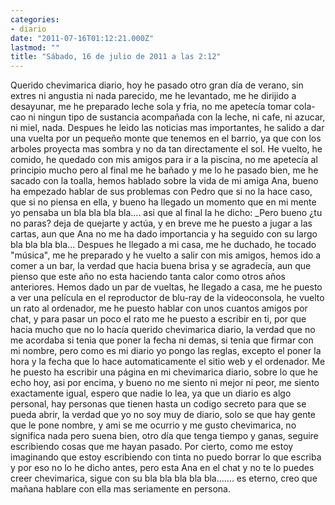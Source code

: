 ```yaml
---
categories:
- diario
date: "2011-07-16T01:12:21.000Z"
lastmod: ""
title: "Sábado, 16 de julio de 2011 a las 2:12"
---
```


Querido chevimarica diario, hoy he pasado otro gran dí­a de verano, sin extres ni angustia ni nada parecido, me he levantado, me he dirijido a desayunar, me he preparado leche sola y fria, no me apetecí­a tomar cola-cao ni ningun tipo de sustancia acompañada con la leche, ni cafe, ni azucar, ni miel, nada. Despues he leido las noticias mas importantes, he salido a dar una vuelta por un pequeño monte que tenemos en el barrio, ya que con los arboles proyecta mas sombra y no da tan directamente el sol. He vuelto, he comido, he quedado con mis amigos para ir a la piscina, no me apetecí­a al principio mucho pero al final me he bañado y me lo he pasado bien, me he sacado con la toalla, hemos hablado sobre la vida de mi amiga Ana, bueno ha empezado hablar de sus problemas con Pedro que si no la hace caso, que si no piensa en ella, y bueno ha llegado un momento que en mi mente yo pensaba un bla bla bla bla.... asi que al final la he dicho: _Pero bueno ¿tu no paras? deja de quejarte y actúa, y en breve me he puesto a jugar a las cartas, aun que Ana no me ha dado importancia y ha seguido con su largo bla bla bla bla... Despues he llegado a mi casa, me he duchado, he tocado "música", me he preparado y he vuelto a salir con mis amigos, hemos ido a comer a un bar, la verdad que hacia buena brisa y se agradecí­a, aun que pienso que este año no esta haciendo tanta calor como otros años anteriores. Hemos dado un par de vueltas, he llegado a casa, me he puesto a ver una pelí­cula en el reproductor de blu-ray de la videoconsola, he vuelto un rato al ordenador, me he puesto hablar con unos cuantos amigos por chat, y para pasar un poco el rato me he puesto a escribir en ti, por que hacia mucho que no lo hací­a querido chevimarica diario, la verdad que no me acordaba si tenia que poner la fecha ni demas, si tenia que firmar con mi nombre, pero como es mi diario yo pongo las reglas, excepto el poner la hora y la fecha que lo hace automaticamente el sitio web y el ordenador. Me he puesto ha escribir una página en mi chevimarica diario, sobre lo que he echo hoy, asi por encima, y bueno no me siento ni mejor ni peor, me siento exactamente igual, espero que nadie lo lea, ya que un diario es algo personal, hay personas que tienen hasta un codigo secreto para que se pueda abrir, la verdad que yo no soy muy de diario, solo se que hay gente que le pone nombre, y ami se me ocurrio y me gusto chevimarica, no significa nada pero suena bien, otro dí­a que tenga tiempo y ganas, seguire escribiendo cosas que me hayan pasado. Por cierto, como me estoy imaginando que estoy escribiendo con tinta no puedo borrar lo que escriba y por eso no lo he dicho antes, pero esta Ana en el chat y no te lo puedes creer chevimarica, sigue con su bla bla bla bla bla.......  es eterno, creo que mañana hablare con ella mas seriamente en persona.